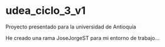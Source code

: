 # udea_ciclo_3_v1
Proyecto presentado para la universidad de Antioquia

He creado una rama JoseJorgeST para mi entorno de trabajo...
